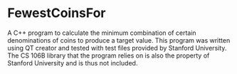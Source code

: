 # FewestCoinsFor
A C++ program to calculate the minimum combination of certain denominations of coins to produce a target value.
This program was written using QT creator and tested with test files provided by Stanford University. The CS 106B library that the program relies on is also the property of Stanford University and is thus not included.
